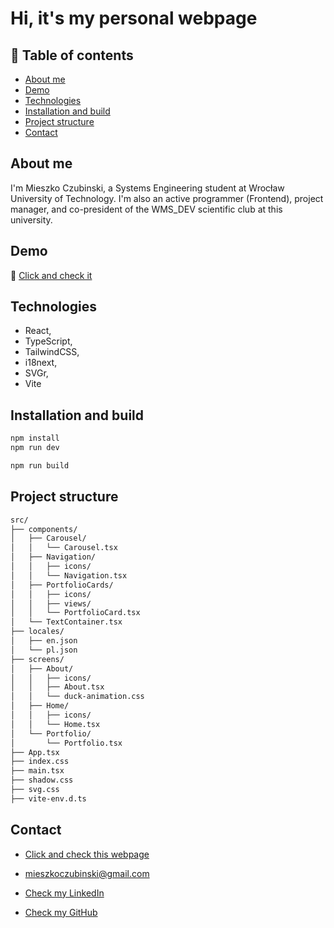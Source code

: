 # Hi, it's my personal webpage

## 📑 Table of contents

- [About me](#about-me)
- [Demo](#demo)
- [Technologies](#technologies)
- [Installation and build](#installation-and-build)
- [Project structure](#project-structure)
- [Contact](#contact)

## About me

I'm Mieszko Czubinski, a Systems Engineering student at Wrocław University of Technology. I'm also an active programmer (Frontend), project manager, and co-president of the WMS_DEV scientific club at this university.

## Demo

🔗 [Click and check it](https://czubinski.dev)

## Technologies

- React,
- TypeScript,
- TailwindCSS,
- i18next,
- SVGr,
- Vite

## Installation and build

```bash
npm install
npm run dev
```

```bash
npm run build
```

## Project structure

```bash
src/
├── components/
│   ├── Carousel/
│   │   └── Carousel.tsx
│   ├── Navigation/
│   │   ├── icons/
│   │   └── Navigation.tsx
│   ├── PortfolioCards/
│   │   ├── icons/
│   │   ├── views/
│   │   └── PortfolioCard.tsx
│   └── TextContainer.tsx
├── locales/
│   ├── en.json
│   └── pl.json
├── screens/
│   ├── About/
│   │   ├── icons/
│   │   ├── About.tsx
│   │   └── duck-animation.css
│   ├── Home/
│   │   ├── icons/
│   │   └── Home.tsx
│   └── Portfolio/
│       └── Portfolio.tsx
├── App.tsx
├── index.css
├── main.tsx
├── shadow.css
├── svg.css
├── vite-env.d.ts
```

## Contact

- [Click and check this webpage](https://czubinski.dev)

- [mieszkoczubinski@gmail.com](mailto:mieszkoczubinski@gmail.com)

- [Check my LinkedIn](https://www.linkedin.com/in/mieszko-czubinski/)

- [Check my GitHub](https://github.com/MescoCzubinski)
